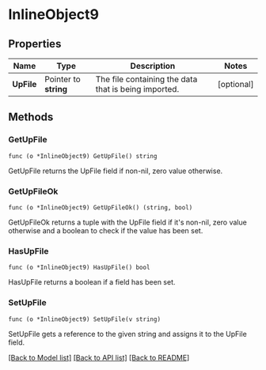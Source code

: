 # InlineObject9

## Properties

Name | Type | Description | Notes
------------ | ------------- | ------------- | -------------
**UpFile** | Pointer to **string** | The file containing the data that is being imported. | [optional] 

## Methods

### GetUpFile

`func (o *InlineObject9) GetUpFile() string`

GetUpFile returns the UpFile field if non-nil, zero value otherwise.

### GetUpFileOk

`func (o *InlineObject9) GetUpFileOk() (string, bool)`

GetUpFileOk returns a tuple with the UpFile field if it's non-nil, zero value otherwise
and a boolean to check if the value has been set.

### HasUpFile

`func (o *InlineObject9) HasUpFile() bool`

HasUpFile returns a boolean if a field has been set.

### SetUpFile

`func (o *InlineObject9) SetUpFile(v string)`

SetUpFile gets a reference to the given string and assigns it to the UpFile field.


[[Back to Model list]](../README.md#documentation-for-models) [[Back to API list]](../README.md#documentation-for-api-endpoints) [[Back to README]](../README.md)


